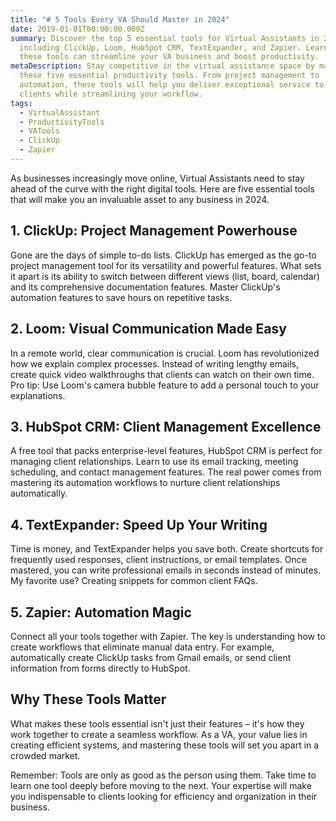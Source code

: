 ```yaml
---
title: "# 5 Tools Every VA Should Master in 2024"
date: 2019-01-01T00:00:00.000Z
summary: Discover the top 5 essential tools for Virtual Assistants in 2024,
  including ClickUp, Loom, HubSpot CRM, TextExpander, and Zapier. Learn how
  these tools can streamline your VA business and boost productivity.
metaDescription: Stay competitive in the virtual assistance space by mastering
  these five essential productivity tools. From project management to
  automation, these tools will help you deliver exceptional service to your
  clients while streamlining your workflow.
tags:
  - VirtualAssistant
  - ProductivityTools
  - VATools
  - ClickUp
  - Zapier
---
```

As businesses increasingly move online, Virtual Assistants need to stay ahead of the curve with the right digital tools. Here are five essential tools that will make you an invaluable asset to any business in 2024.

## 1. ClickUp: Project Management Powerhouse

Gone are the days of simple to-do lists. ClickUp has emerged as the go-to project management tool for its versatility and powerful features. What sets it apart is its ability to switch between different views (list, board, calendar) and its comprehensive documentation features. Master ClickUp's automation features to save hours on repetitive tasks.

## 2. Loom: Visual Communication Made Easy

In a remote world, clear communication is crucial. Loom has revolutionized how we explain complex processes. Instead of writing lengthy emails, create quick video walkthroughs that clients can watch on their own time. Pro tip: Use Loom's camera bubble feature to add a personal touch to your explanations.

## 3. HubSpot CRM: Client Management Excellence

A free tool that packs enterprise-level features, HubSpot CRM is perfect for managing client relationships. Learn to use its email tracking, meeting scheduling, and contact management features. The real power comes from mastering its automation workflows to nurture client relationships automatically.

## 4. TextExpander: Speed Up Your Writing

Time is money, and TextExpander helps you save both. Create shortcuts for frequently used responses, client instructions, or email templates. Once mastered, you can write professional emails in seconds instead of minutes. My favorite use? Creating snippets for common client FAQs.

## 5. Zapier: Automation Magic

Connect all your tools together with Zapier. The key is understanding how to create workflows that eliminate manual data entry. For example, automatically create ClickUp tasks from Gmail emails, or send client information from forms directly to HubSpot.

## Why These Tools Matter

What makes these tools essential isn't just their features – it's how they work together to create a seamless workflow. As a VA, your value lies in creating efficient systems, and mastering these tools will set you apart in a crowded market.

Remember: Tools are only as good as the person using them. Take time to learn one tool deeply before moving to the next. Your expertise will make you indispensable to clients looking for efficiency and organization in their business.